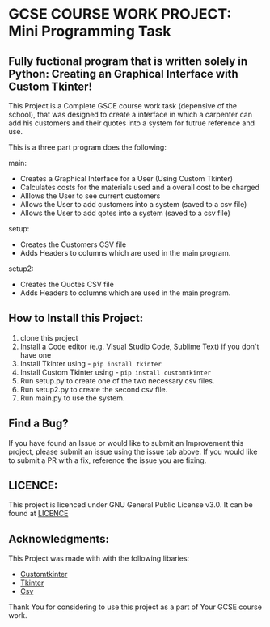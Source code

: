 # GCSE COURSE WORK PROJECT: Mini Programming Task

## Fully fuctional program that is written solely in Python: Creating an Graphical Interface with Custom Tkinter!

This Project is a Complete GSCE course work task (depensive of the school), that was designed to create a interface in which a carpenter can add his customers and their quotes into a system for futrue reference and use. 

This is a three part program does the following: 

main: 
* Creates a Graphical Interface for a User (Using Custom Tkinter)
* Calculates costs for the materials used and a overall cost to be charged 
* Alllows the User to see current customers
* Allows the User to add customers into a system (saved to a csv file)
* Allows the User to add qotes into a system (saved to a csv file)

setup: 
* Creates the Customers CSV file 
* Adds Headers to columns which are used in the main program.

setup2: 
* Creates the Quotes CSV file 
* Adds Headers to columns which are used in the main program.

## How to Install this Project: 

1. clone this project
2. Install a Code editor (e.g. Visual Studio Code, Sublime Text) if you don't have one
3. Install Tkinter using - `pip install tkinter`
4. Install Custom Tkinter using - `pip install customtkinter`
5. Run setup.py to create one of the two necessary csv files. 
5. Run setup2.py to create the second csv file. 
6. Run main.py to use the system. 

## Find a Bug? 

If you have found an Issue or would like to submit an Improvement this project, please submit an issue using the issue tab above. If you would like to submit a PR with a fix, reference the issue you are fixing. 

## LICENCE: 

This project is licenced under GNU General Public License v3.0. It can be found at [LICENCE](https://github.com/Antsbatscats/GCSE-mini-programming-task/blob/main/LICENCE.txt)

## Acknowledgments: 

This Project was made with with the following libaries: 

* [Customtkinter](https://pypi.org/project/customtkinter/0.3/)
* [Tkinter](https://docs.python.org/3/library/tkinter.html)
* [Csv](https://docs.python.org/3/library/csv.html)

Thank You for considering to use this project as a part of Your GCSE course work.
